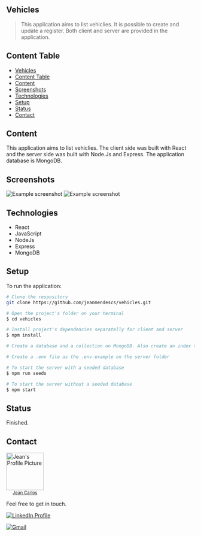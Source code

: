 ## Vehicles

> This application aims to list vehiclies. It is possible to create and update a register. Both client and server are provided in the application.

## Content Table

- [Vehicles](#vehicles)
- [Content Table](#content-table)
- [Content](#content)
- [Screenshots](#screenshots)
- [Technologies](#technologies)
- [Setup](#setup)
- [Status](#status)
- [Contact](#contact)

## Content

This application aims to list vehiclies. The client side was built with React and the server side was built with Node.Js and Express. The application database is MongoDB.

## Screenshots

![Example screenshot](https://imgur.com/4fjzX3K.jpg)
![Example screenshot](https://imgur.com/OyGDWOO.jpg)

## Technologies

- React
- JavaScript
- NodeJs
- Express
- MongoDB

## Setup

To run the application:

```bash
# Clone the respository
git clone https://github.com/jeanmendescs/vehicles.git

# Open the project's folder on your terminal
$ cd vehicles

# Install project's dependencies separatelly for client and server
$ npm install

# Create a database and a collection on MongoDB. Also create an index to the vehicle field to allow search by string on the database

# Create a .env file as the .env.example on the server folder

# To start the server with a seeded database
$ npm run seeds

# To start the server without a seeded database
$ npm start

```

## Status

Finished.

## Contact

<div style="display:flex">
<a href="https://github.com/jeanmendescs">
 <img height="auto" src="https://avatars3.githubusercontent.com/u/57002849?s=400&u=fff71a8a729144edec9bfd51b2d6dd89af52e00a&v=4" width="100px;" alt="Jean's Profile Picture"/>
 <br />
 <sub style="display:block; text-align:center;"><span >Jean Carlos</span></sub></a> <a href="https://github.com/jeanmendescs" title="Jean's Profile Picture"></a>
</div>

Feel free to get in touch.

<div style="display: inline-block;">
<a href="https://www.linkedin.com/in/jean-mendes//"><img src="https://img.shields.io/badge/linkedin-%230077B5.svg?&style=for-the-badge&logo=linkedin&logoColor=white" alt="LinkedIn Profile" ></a>

<a href="mailto:mendes.jean.cs@gmail.com"><img src="https://img.shields.io/badge/gmail-D14836?&style=for-the-badge&logo=gmail&logoColor=white" alt="Gmail" ></a>

</div>
